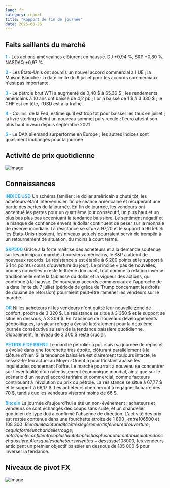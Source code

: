 ```yaml
---
lang: fr
category: report
title: "Rapport de fin de journée"
date: 2025-06-26
---
```



<h2>Faits saillants du marché</h2>
<strong style="color: #2caef7;">1 - </strong> Les actions américaines clôturent en hausse. DJ +0,94 %, S&P +0,80 %, NASDAQ +0,97 %

<strong style="color: #2caef7;">2 - </strong> Les États-Unis ont soumis un nouvel accord commercial à l'UE ; la Maison Blanche : la date limite du 9 juillet pour les accords commerciaux n'est pas importante.


<strong style="color: #2caef7;">3 - </strong> Le pétrole brut WTI a augmenté de 0,40 $ à 65,36 $ ; les rendements américains à 10 ans ont baissé de 4,2 pb ; l'or a baissé de 1 $ à 3 330 $ ; le CHF est en tête, l'USD est à la traîne.

<strong style="color: #2caef7;">4 - </strong> Collins, de la Fed, estime qu'il est trop tôt pour baisser les taux en juillet ; la livre sterling atteint un nouveau sommet puis recule ; l'euro atteint son plus haut niveau depuis septembre 2021

<strong style="color: #2caef7;">5 - </strong> Le DAX allemand surperforme en Europe ; les autres indices sont quasiment inchangés pour la journée



<h2>Activité de prix quotidienne</h2>
<img src="https://markleighedu.github.io/img/Jun-2025/26-Jun-2025/price.jpg" alt="Image"/>

<h2>Connaissances</h2>
<strong style="color: #2caef7;">INDICE USD</strong> Un schéma familier : le dollar américain a chuté tôt, les acheteurs étant intervenus en fin de séance américaine et récupérant une partie des pertes de la journée. En fin de journée, les vendeurs ont accentué les pertes pour un quatrième jour consécutif, un plus haut et un plus bas plus bas accentuant la tendance baissière. Le sentiment négatif et le manque de confiance envers le dollar continuent de peser sur la monnaie de réserve mondiale. La résistance se situe à 97,20 et le support à 96,59. Si les États-Unis ripostent, les niveaux actuels pourraient servir de tremplin à un retournement de situation, du moins à court terme.

<strong style="color: #2caef7;">S&P500</strong> Grâce à la forte maîtrise des acheteurs et à la demande soutenue sur les principaux marchés boursiers américains, le S&P a atteint de nouveaux records. La résistance s'est établie à 6 200 points et le support à 6 144 points (cours d'ouverture du jour). Le principe « pas de nouvelles, bonnes nouvelles » reste le thème dominant, tout comme la relation inverse traditionnelle entre la faiblesse du dollar et la vigueur des actions, qui contribue à la hausse. De nouveaux accords commerciaux à l'approche de la date limite du 7 juillet (période de grâce de Trump concernant les droits de douane de rétorsion) pourraient peut-être ramener les vendeurs sur le marché.

<strong style="color: #2caef7;">OR</strong> Ni les acheteurs ni les vendeurs n'ont quitté leur nouvelle zone de confort, proche de 3 320 $. La résistance se situe à 3 350 $ et le support se situe en dessous, à 3 309 $. En l'absence de nouveaux développements géopolitiques, la valeur refuge a évolué latéralement pour la deuxième journée consécutive au sein de la tendance baissière quotidienne. Globalement, le niveau de 3 300 $ reste crucial.

<strong style="color: #2caef7;">PÉTROLE DE BRENT</strong> Le marché pétrolier a poursuivi sa journée de repos et a évolué dans une fourchette très étroite, clôturant parallèlement à la clôture d'hier. Si la tendance baissière est clairement toujours intacte, le cessez-le-feu actuel au Moyen-Orient a pour l'instant apaisé les inquiétudes concernant l'offre. Le marché pourrait à nouveau se concentrer sur l'éventualité d'un ralentissement économique mondial, ainsi que sur le scénario d'un nouvel accord tarifaire et commercial, comme facteurs contribuant à l'évolution du prix du pétrole. La résistance se situe à 67,77 $ et le support à 66,17 $. Les acheteurs chercheront à regagner la barre des 70 $, tandis que les vendeurs viseront moins de 66 $.

<strong style="color: #2caef7;">Bitcoin</strong> La journée d'aujourd'hui a été un non-événement : acheteurs et vendeurs se sont échangés des coups sans suite, et un chandelier quotidien de type doji a confirmé l'absence de direction. L'activité des prix est restée contenue dans une fourchette étroite de 1 800 $, entre 106 500 $ et 108 300 $. Bien que la clôture ait été très légèrement inférieure à l'ouverture, ce qui a formé un chandelier rouge, notez que le conflit entre le plus haut et le plus bas plus haut a contribué à la tendance haussière. Alors que les acheteurs visent au-dessus de 108 000 $, les vendeurs anticipent un premier objectif baissier en dessous de 105 000 $ pour inverser la tendance.



<h2>Niveaux de pivot FX</h2>
<img src="https://markleighedu.github.io/img/Jun-2025/26-Jun-2025/pivot.jpg" alt="Image"/>